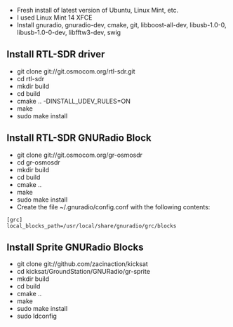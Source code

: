 - Fresh install of latest version of Ubuntu, Linux Mint, etc.
- I used Linux Mint 14 XFCE
- Install gnuradio, gnuradio-dev, cmake, git, libboost-all-dev, libusb-1.0-0, libusb-1.0-0-dev, libfftw3-dev, swig

## Install RTL-SDR driver
- git clone git://git.osmocom.org/rtl-sdr.git
- cd rtl-sdr
- mkdir build
- cd build
- cmake .. -DINSTALL_UDEV_RULES=ON
- make
- sudo make install

## Install RTL-SDR GNURadio Block
- git clone git://git.osmocom.org/gr-osmosdr
- cd gr-osmosdr
- mkdir build
- cd build
- cmake ..
- make
- sudo make install
- Create the file ~/.gnuradio/config.conf with the following contents:
```
[grc]
local_blocks_path=/usr/local/share/gnuradio/grc/blocks
```

## Install Sprite GNURadio Blocks
- git clone git://github.com/zacinaction/kicksat
- cd kicksat/GroundStation/GNURadio/gr-sprite
- mkdir build
- cd build
- cmake ..
- make
- sudo make install
- sudo ldconfig
